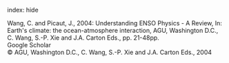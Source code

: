 index: hide

<div class="Citation">

  <div class="Citation-body">
    <div class="Citation-text">Wang, C. and Picaut, J., 2004: Understanding ENSO Physics - A Review, In: <span class="Article-bookTitle">Earth's climate: the ocean-atmosphere interaction, </span>AGU, Washington D.C., C. Wang, S.-P. Xie and J.A. Carton Eds., pp. 21-48pp.</div>
    <div class="Citation-links">
      <div class="CitationLink" data-href="https://scholar.google.com/scholar?q=Understanding+ENSO+Physics+-+A+Review">
        <div class="CitationLink-icon CitationLink-Scholar"></div>
        <div class="CitationLink-text">Google Scholar</div>
      </div>
    </div>
  </div>
</div>


<div class="Citation-copy">
&copy; AGU, Washington D.C., C. Wang, S.-P. Xie and J.A. Carton Eds., 2004
</div>